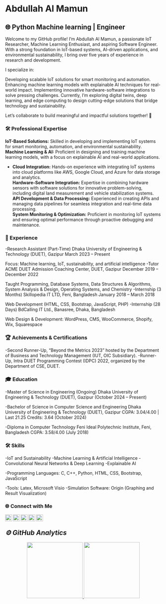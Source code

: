 # Abdullah Al Mamun

## 🌐 Python Machine learning |  Engineer

Welcome to my GitHub profile! I’m Abdullah Al Mamun, a passionate IoT Researcher, Machine Learning Enthusiast, and aspiring Software Engineer. With a strong foundation in IoT-based systems, AI-driven applications, and environmental sustainability, I bring over five years of experience in research and development.

I specialize in:

Developing scalable IoT solutions for smart monitoring and automation.
Enhancing machine learning models with explainable AI techniques for real-world impact.
Implementing innovative hardware-software integrations to solve pressing challenges.
Currently, I’m exploring digital twins, deep learning, and edge computing to design cutting-edge solutions that bridge technology and sustainability.

Let’s collaborate to build meaningful and impactful solutions together! 🚀



### 🛠️ Professional Expertise

 **IoT-Based Solutions:** Skilled in developing and implementing IoT systems for smart monitoring, automation, and environmental sustainability.  
 **Machine Learning & AI:** Proficient in designing and training machine learning models, with a focus on explainable AI and real-world applications.  
- **Cloud Integration:** Hands-on experience with integrating IoT systems into cloud platforms like AWS, Google Cloud, and Azure for data storage and analytics.  
  **Hardware-Software Integration:** Expertise in combining hardware sensors with software solutions for innovative problem-solving, including digital land measurement and vehicle stabilization systems.  
  **API Development & Data Processing:** Experienced in creating APIs and managing data pipelines for seamless integration and real-time data processing.  
  **System Monitoring & Optimization:** Proficient in monitoring IoT systems and ensuring optimal performance through proactive debugging and maintenance.

### 💼 Experience

-Research Assistant (Part-Time)
Dhaka University of Engineering & Technology (DUET), Gazipur
March 2023 – Present

Focus: Machine learning, IoT, sustainability, and artificial intelligence
-Tutor
ACME DUET Admission Coaching Center, DUET, Gazipur
December 2019 – December 2022

Taught Programming, Database Systems, Data Structures & Algorithms, System Analysis & Design, Operating Systems, and Chemistry
-Internship (3 Months)
Skillopedia IT LTD, Feni, Bangladesh
January 2018 – March 2018

Web Development (HTML, CSS, Bootstrap, JavaScript, PHP)
-Internship (28 Days)
BdCalling IT Ltd., Banasree, Dhaka, Bangladesh

Web Design & Development: WordPress, CMS, WooCommerce, Shopify, Wix, Squarespace

### 🏆 Achievements & Certifications

-Second Runner-Up, “Beyond the Metrics 2023” hosted by the Department of Business and Technology Management (IUT, OIC Subsidiary).
-Runner-Up, Intra DUET Programming Contest (IDPC) 2022, organized by the Department of CSE, DUET.
### 🎓 Education

-Master of Science in Engineering (Ongoing)
Dhaka University of Engineering & Technology (DUET), Gazipur
(October 2024 – Present)

-Bachelor of Science in Computer Science and Engineering
Dhaka University of Engineering & Technology (DUET), Gazipur
CGPA: 3.04/4.00 | Last 21.25 Credits: 3.64
(October 2024)

-Diploma in Computer Technology
Feni Ideal Polytechnic Institute, Feni, Bangladesh
CGPA: 3.58/4.00
(July 2018)



### 🛠️ Skills
-IoT and Sustainability
-Machine Learning & Artificial Intelligence
-Convolutional Neural Networks & Deep Learning
-Explainable AI

-Programming Languages: C, C++, Python, HTML, CSS, Bootstrap, JavaScript

-Tools: Latex, Microsoft Visio
-Simulation Software: Origin (Graphing and Result Visualization)

### 🌐 Connect with Me
[<img align="left" alt="LinkedIn" width="22px" src="https://cdn-icons-png.flaticon.com/512/174/174857.png" />][linkedin]
[<img align="left" alt="Instagram" width="22px" src="https://cdn-icons-png.flaticon.com/512/2111/2111463.png" />][instagram]
[<img align="left" alt="Twitter" width="22px" src="https://cdn-icons-png.flaticon.com/512/733/733579.png" />][twitter]
[<img align="left" alt="Facebook" width="22px" src="https://cdn-icons-png.flaticon.com/512/124/124010.png" />][facebook]
[<img align="left" alt="YouTube" width="22px" src="https://cdn-icons-png.flaticon.com/512/174/174883.png" />][youtube]


<br />

<h2><i>⚙️ GitHub Analytics</i></h2>

<p align="center">
<a href="https://github.com/mamun9ey">
  <img height="180em"  src="https://github-readme-stats-eight-theta.vercel.app/api/top-langs/?username=mamun9ey&layout=compact&langs_count=8&theme=algolia"/>
</a>
  <img height="180em" src="https://github-readme-streak-stats.herokuapp.com/?user=mamun9ey&show_icons=true&locale=en&layout=demo&theme=merko&hide_border=true" />
</p>

<!-- Actual links to your social media accounts -->
[instagram]: https://instagram.com/abdullah_al_mamun_19971
[linkedin]: https://linkedin.com/abdullah-al-mamun-5857a0148
[facebook]: https://facebook.com/profile.php?id=100008344238210
[twitter]: https://twitter.com/abdullahmamun72
[youtube]: https://www.youtube.com/@BitByByte-d2q


